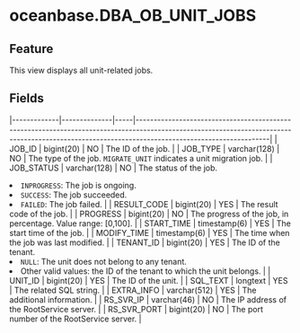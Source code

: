 oceanbase.DBA_OB_UNIT_JOBS
===============================================


Feature
--------------------

This view displays all unit-related jobs.

Fields
----------------------



|-------------|--------------|-----|-------------------------------------------------------------------------------------------------------------------------------------------------------------------------------------------------|
| JOB_ID | bigint(20) | NO | The ID of the job. |
| JOB_TYPE | varchar(128) | NO | The type of the job. `MIGRATE_UNIT` indicates a unit migration job. |
| JOB_STATUS | varchar(128) | NO | The status of the job. <li> `INPROGRESS`: The job is ongoing.   <li> `SUCCESS`: The job succeeded.   <li> `FAILED`: The job failed. |
| RESULT_CODE | bigint(20) | YES | The result code of the job. |
| PROGRESS | bigint(20) | NO | The progress of the job, in percentage. Value range: [0,100]. |
| START_TIME | timestamp(6) | YES | The start time of the job. |
| MODIFY_TIME | timestamp(6) | YES | The time when the job was last modified. |
| TENANT_ID | bigint(20) | YES | The ID of the tenant. <li> `NULL`: The unit does not belong to any tenant.   <li> Other valid values: the ID of the tenant to which the unit belongs. |
| UNIT_ID | bigint(20) | YES | The ID of the unit. |
| SQL_TEXT | longtext | YES | The related SQL string. |
| EXTRA_INFO | varchar(512) | YES | The additional information. |
| RS_SVR_IP | varchar(46) | NO | The IP address of the RootService server. |
| RS_SVR_PORT | bigint(20) | NO | The port number of the RootService server. |



